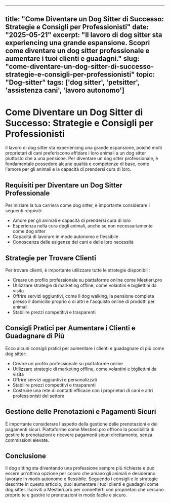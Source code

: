 
---
title: "Come Diventare un Dog Sitter di Successo: Strategie e Consigli per Professionisti"
date: "2025-05-21"
excerpt: "Il lavoro di dog sitter sta experiencing una grande espansione. Scopri come diventare un dog sitter professionale e aumentare i tuoi clienti e guadagni."
slug: "come-diventare-un-dog-sitter-di-successo-strategie-e-consigli-per-professionisti"
topic: "Dog-sitter"
tags: ['dog sitter', 'petsitter', 'assistenza cani', 'lavoro autonomo']
---

# Come Diventare un Dog Sitter di Successo: Strategie e Consigli per Professionisti

Il lavoro di dog sitter sta experiencing una grande espansione, poiché molti proprietari di cani preferiscono affidare i loro animali a un dog sitter piuttosto che a una pensione. Per diventare un dog sitter professionale, è fondamentale possedere alcune qualità e competenze di base, come l'amore per gli animali e la capacità di prendersi cura di loro.

## Requisiti per Diventare un Dog Sitter Professionale

Per iniziare la tua carriera come dog sitter, è importante considerare i seguenti requisiti:

* Amore per gli animali e capacità di prendersi cura di loro
* Esperienza nella cura degli animali, anche se non necessariamente come dog sitter
* Capacità di lavorare in modo autonomo e flessibile
* Conoscenza delle esigenze dei cani e delle loro necessità

## Strategie per Trovare Clienti

Per trovare clienti, è importante utilizzare tutte le strategie disponibili:

* Creare un profilo professionale su piattaforme online come Mestieri.pro
* Utilizzare strategie di marketing offline, come volantini e bigliettini da visita
* Offrire servizi aggiuntivi, come il dog walking, la pensione completa presso il domicilio proprio o di altri e l'acquisto online di prodotti per animali
* Stabilire prezzi competitivi e trasparenti

## Consigli Pratici per Aumentare i Clienti e Guadagnare di Più

Ecco alcuni consigli pratici per aumentare i clienti e guadagnare di più come dog sitter:

* Creare un profilo professionale su piattaforme online
* Utilizzare strategie di marketing offline, come volantini e bigliettini da visita
* Offrire servizi aggiuntivi e personalizzati
* Stabilire prezzi competitivi e trasparenti
* Costruire una rete di contatti efficace con i proprietari di cani e altri professionisti del settore

## Gestione delle Prenotazioni e Pagamenti Sicuri

È importante considerare l'aspetto della gestione delle prenotazioni e dei pagamenti sicuri. Piattaforme come Mestieri.pro offrono la possibilità di gestire le prenotazioni e ricevere pagamenti sicuri direttamente, senza commissioni elevate.

## Conclusione

Il dog sitting sta diventando una professione sempre più richiesta e può essere un'ottima opzione per coloro che amano gli animali e desiderano lavorare in modo autonomo e flessibile. Seguendo i consigli e le strategie descritte in questo articolo, puoi aumentare i tuoi clienti e guadagni come dog sitter. Iscriviti a Mestieri.pro per connetterti con proprietari che cercano proprio te e gestire le prenotazioni in modo facile e sicuro.
